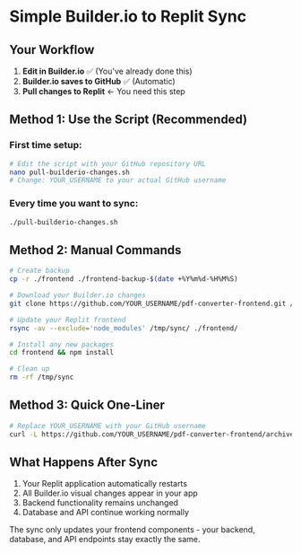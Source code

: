 # Simple Builder.io to Replit Sync

## Your Workflow

1. **Edit in Builder.io** ✅ (You've already done this)
2. **Builder.io saves to GitHub** ✅ (Automatic)
3. **Pull changes to Replit** ← You need this step

## Method 1: Use the Script (Recommended)

### First time setup:
```bash
# Edit the script with your GitHub repository URL
nano pull-builderio-changes.sh
# Change: YOUR_USERNAME to your actual GitHub username
```

### Every time you want to sync:
```bash
./pull-builderio-changes.sh
```

## Method 2: Manual Commands

```bash
# Create backup
cp -r ./frontend ./frontend-backup-$(date +%Y%m%d-%H%M%S)

# Download your Builder.io changes
git clone https://github.com/YOUR_USERNAME/pdf-converter-frontend.git /tmp/sync

# Update your Replit frontend
rsync -av --exclude='node_modules' /tmp/sync/ ./frontend/

# Install any new packages
cd frontend && npm install

# Clean up
rm -rf /tmp/sync
```

## Method 3: Quick One-Liner

```bash
# Replace YOUR_USERNAME with your GitHub username
curl -L https://github.com/YOUR_USERNAME/pdf-converter-frontend/archive/main.zip -o /tmp/update.zip && unzip -o /tmp/update.zip -d /tmp && rsync -av /tmp/pdf-converter-frontend-main/ ./frontend/ && cd frontend && npm install && rm -rf /tmp/update.zip /tmp/pdf-converter-frontend-main
```

## What Happens After Sync

1. Your Replit application automatically restarts
2. All Builder.io visual changes appear in your app
3. Backend functionality remains unchanged
4. Database and API continue working normally

The sync only updates your frontend components - your backend, database, and API endpoints stay exactly the same.